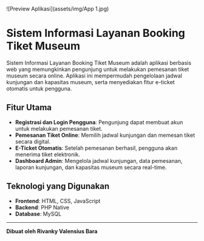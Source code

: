 ![Preview Aplikasi](assets/img/App 1.jpg)

# Sistem Informasi Layanan Booking Tiket Museum

Sistem Informasi Layanan Booking Tiket Museum adalah aplikasi berbasis web yang memungkinkan pengunjung untuk melakukan pemesanan tiket museum secara online. Aplikasi ini mempermudah pengelolaan jadwal kunjungan dan kapasitas museum, serta menyediakan fitur e-ticket otomatis untuk pengguna.

## Fitur Utama
- **Registrasi dan Login Pengguna**: Pengunjung dapat membuat akun untuk melakukan pemesanan tiket.
- **Pemesanan Tiket Online**: Memilih jadwal kunjungan dan memesan tiket secara digital.
- **E-Ticket Otomatis**: Setelah pemesanan berhasil, pengguna akan menerima tiket elektronik.
- **Dashboard Admin**: Mengelola jadwal kunjungan, data pemesanan, laporan kunjungan, dan kapasitas museum secara real-time.

## Teknologi yang Digunakan
- **Frontend**: HTML, CSS, JavaScript
- **Backend**: PHP Native
- **Database**: MySQL

---
**Dibuat oleh Rivanky Valensius Bara**
